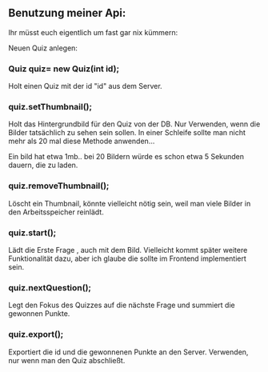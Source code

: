 ## Benutzung meiner Api:

Ihr müsst euch eigentlich um fast gar nix kümmern:
 
Neuen Quiz anlegen:

### Quiz quiz= new Quiz(int id);

Holt einen Quiz mit der id "id" aus dem Server.

### quiz.setThumbnail();

Holt das Hintergrundbild für den Quiz von der DB. Nur Verwenden, wenn die Bilder tatsächlich zu sehen sein sollen. In einer Schleife sollte man nicht mehr als 20 mal diese Methode anwenden...

Ein bild hat etwa 1mb.. bei 20 Bildern würde es schon etwa 5 Sekunden dauern, die zu laden.

### quiz.removeThumbnail();

Löscht ein Thumbnail, könnte vielleicht nötig sein, weil man viele Bilder in den Arbeitsspeicher reinlädt.

### quiz.start();

Lädt die Erste Frage , auch mit dem Bild. Vielleicht kommt später weitere Funktionalität dazu, aber ich glaube die sollte im Frontend implementiert sein.

### quiz.nextQuestion();

Legt den Fokus des Quizzes auf die nächste Frage und summiert die gewonnen Punkte.

### quiz.export();

Exportiert die id und die gewonnenen Punkte an den Server. Verwenden, nur wenn man den Quiz abschließt.


